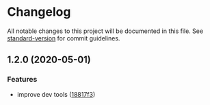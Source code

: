 # Changelog

All notable changes to this project will be documented in this file. See [standard-version](https://github.com/conventional-changelog/standard-version) for commit guidelines.

## 1.2.0 (2020-05-01)


### Features

* improve dev tools ([18817f3](https://github.com/TheUnderScorer/js-utils/commit/18817f31d680bfd0b3542e21806a4b36e946adc3))
